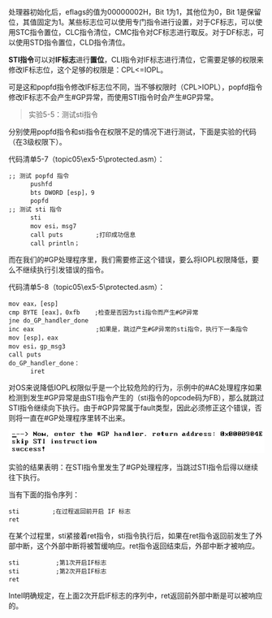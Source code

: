 
<!-- @import "[TOC]" {cmd="toc" depthFrom=1 depthTo=6 orderedList=false} -->

<!-- code_chunk_output -->



<!-- /code_chunk_output -->

处理器初始化后，eflags的值为00000002H，Bit 1为1，其他位为0，Bit 1是保留位，其值固定为1。某些标志位可以使用专门指令进行设置，对于CF标志，可以使用STC指令置位，CLC指令清位，CMC指令对CF标志进行取反。对于DF标志，可以使用STD指令置位，CLD指令清位。

**STI指令**可以对**IF标志**进行**置位**，CLI指令对IF标志进行清位，它需要足够的权限来修改IF标志位，这个足够的权限是：CPL<=IOPL。

可是这和popfd指令修改IF标志位不同，当不够权限时（CPL>IOPL），popfd指令修改IF标志不会产生#GP异常，而使用STI指令时会产生#GP异常。

>实验5-5：测试sti指令

分别使用popfd指令和sti指令在权限不足的情况下进行测试，下面是实验的代码（在3级权限下）。

代码清单5-7（topic05\ex5-5\protected.asm）：

```assembly
;; 测试 popfd 指令
      pushfd
      bts DWORD [esp]，9
      popfd
;; 测试 sti 指令
      sti
      mov esi，msg7
      call puts         ;打印成功信息
      call println；
```

而在我们的#GP处理程序里，我们需要修正这个错误，要么将IOPL权限降低，要么不继续执行引发错误的指令。

代码清单5-8（topic05\ex5-5\protected.asm）：

```assembly
mov eax，[esp]
cmp BYTE [eax]，0xfb    ;检查是否因为sti指令而产生#GP异常
jne do_GP_handler_done
inc eax                 ;如果是，跳过产生#GP异常的sti指令，执行下一条指令
mov [esp]，eax
mov esi，gp_msg3
call puts
do_GP_handler_done：
      iret
```

对OS来说降低IOPL权限似乎是一个比较危险的行为，示例中的#AC处理程序如果检测到发生#GP异常是由STI指令产生的（sti指令的opcode码为FB），那么就跳过STI指令继续向下执行。由于#GP异常属于fault类型，因此必须修正这个错误，否则将一直在#GP处理程序里转不出来。

![config](./images/15.png)

实验的结果表明：在STI指令里发生了#GP处理程序，当跳过STI指令后得以继续往下执行。

当有下面的指令序列：

```assembly
sti         ;在过程返回前开启 IF 标志
ret         
```

在某个过程里，sti紧接着ret指令，sti指令执行后，如果在ret指令返回前发生了外部中断，这个外部中断将被暂缓响应。ret指令返回结束后，外部中断才被响应。

```assembly
sti          ;第1次开启IF标志
sti          ;第2次开启IF标志
ret
```
Intel明确规定，在上面2次开启IF标志的序列中，ret返回前外部中断是可以被响应的。